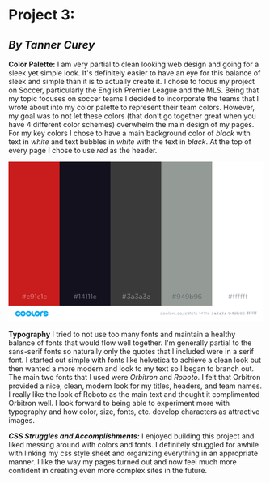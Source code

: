 # **Project 3:**
## _By Tanner Curey_

**Color Palette:**
I am very partial to clean looking web design and going for a sleek yet simple look. It's definitely easier to have an eye for this balance of sleek and simple than it is to actually create it. I chose to focus my project on Soccer, particularly the English Premier League and the MLS. Being that my topic focuses on soccer teams I decided to incorporate the teams that I wrote about into my color palette to represent their team colors. However, my goal was to not let these colors (that don't go together great when you have 4 different color schemes) overwhelm the main design of my pages. For my key colors I chose to have a main background color of _black_ with text in _white_ and text bubbles in _white_ with the text in _black_. At the top of every page I chose to use _red_ as the header.

![Screenshot Of my Color Palette](./images/colors.png)

**Typography**
I tried to not use too many fonts and maintain a healthy balance of fonts that would flow well together. I'm generally partial to the sans-serif fonts so naturally only the quotes that I included were in a serif font. I started out simple with fonts like helvetica to achieve a clean look but then wanted a more modern and look to my text so I began to branch out. The main two fonts that I used were _Orbitron_ and _Roboto_. I felt that Orbitron provided a nice, clean, modern look for my titles, headers, and team names. I really like the look of Roboto as the main text and thought it complimented Orbitron well. I look forward to being able to experiment more with typography and how color, size, fonts, etc. develop characters as attractive images.

**_CSS Struggles and Accomplishments:_**
I enjoyed building this project and liked messing around with colors and fonts. I definitely struggled for awhile with linking my css style sheet and organizing everything in an appropriate manner. I like the way my pages turned out and now feel much more confident in creating even more complex sites in the future.
